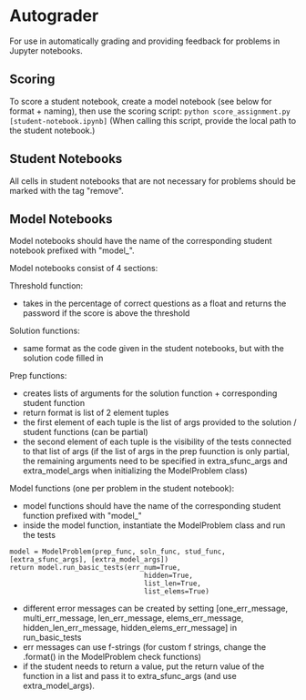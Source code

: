 # Autograder

For use in automatically grading and providing feedback for problems in Jupyter notebooks.

## Scoring

To score a student notebook, create a model notebook (see below for format + naming), then use the scoring script:
```python score_assignment.py [student-notebook.ipynb]```
(When calling this script, provide the local path to the student notebook.)

## Student Notebooks

All cells in student notebooks that are not necessary for problems should be marked with the tag "remove".

## Model Notebooks

Model notebooks should have the name of the corresponding student notebook prefixed with "model_".

Model notebooks consist of 4 sections:

Threshold function:
- takes in the percentage of correct questions as a float and returns the password if the score is above the threshold

Solution functions:
- same format as the code given in the student notebooks, but with the solution code filled in

Prep functions:
- creates lists of arguments for the solution function + corresponding student function
- return format is list of 2 element tuples 
- the first element of each tuple is the list of args provided to the solution / student functions (can be partial)
- the second element of each tuple is the visibility of the tests connected to that list of args
(if the list of args in the prep fuunction is only partial, the remaining arguments need to be specified in extra_sfunc_args and extra_model_args when initializing the ModelProblem class)


Model functions (one per problem in the student notebook):
- model functions should have the name of the corresponding student function prefixed with "model_"
- inside the model function, instantiate the ModelProblem class and run the tests

```
model = ModelProblem(prep_func, soln_func, stud_func, [extra_sfunc_args], [extra_model_args])
return model.run_basic_tests(err_num=True,
                                 hidden=True,
                                 list_len=True,
                                 list_elems=True)
```

- different error messages can be created by setting [one_err_message, multi_err_message, len_err_message, elems_err_message, hidden_len_err_message, hidden_elems_err_message] in run_basic_tests
- err messages can use f-strings (for custom f strings, change the .format() in the ModelProblem check functions)
- if the student needs to return a value, put the return value of the function in a list and pass it to extra_sfunc_args (and use extra_model_args).
